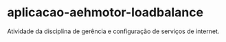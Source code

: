 # aplicacao-aehmotor-loadbalance
Atividade da disciplina de gerência e configuração  de serviços de internet.
